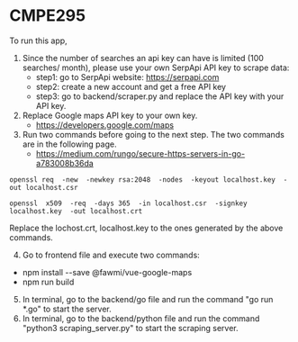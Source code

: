 # CMPE295

To run this app, 

1. Since the number of searches an api key can have is limited (100 searches/ month), please use your own SerpApi API key to scrape data:
    - step1: go to SerpApi website: https://serpapi.com
    - step2: create a new account and get a free API key
    - step3: go to backend/scraper.py and replace the API key with your API key.
2. Replace Google maps API key to your own key. 
    - https://developers.google.com/maps 
3. Run two commands before going to the next step. The two commands are in the following page.
    - https://medium.com/rungo/secure-https-servers-in-go-a783008b36da
   
  ``` 
  openssl req  -new  -newkey rsa:2048  -nodes  -keyout localhost.key  -out localhost.csr
  ```
  ```
  openssl  x509  -req  -days 365  -in localhost.csr  -signkey localhost.key  -out localhost.crt
  ```
  Replace the lochost.crt, localhost.key to the ones generated by the above commands.
  
4. Go to frontend file and execute two commands:
  - npm install --save @fawmi/vue-google-maps
  - npm run build
  
5. In terminal, go to the backend/go file and run the command "go run *.go" to start the server.
6. In terminal, go to the backend/python file and run the command "python3 scraping_server.py" to start the scraping server.

